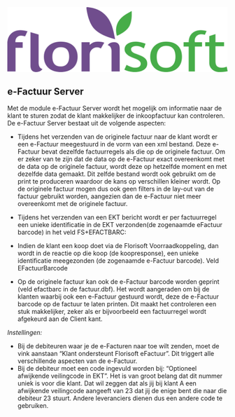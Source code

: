 <img src="../../fslogo.png"/>

## e-Factuur Server

Met de module e-Factuur Server wordt het mogelijk om informatie naar de
klant te sturen zodat de klant makkelijker de inkoopfactuur kan
controleren. De e-Factuur Server bestaat uit de volgende aspecten:  

- Tijdens het verzenden van de originele factuur naar de klant wordt er
een e-Factuur meegestuurd in de vorm van een xml bestand. Deze e-Factuur
bevat dezelfde factuurregels als die op de originele factuur. Om er
zeker van te zijn dat de data op de e-Factuur exact overeenkomt met de
data op de originele factuur, wordt deze op hetzelfde moment en met dezelfde data gemaakt.
Dit zelfde bestand wordt ook gebruikt om de print te
produceren waardoor de kans op verschillen kleiner wordt. Op de
originele factuur mogen dus ook geen filters in de lay-out van de factuur
gebruikt worden, aangezien dan de e-Factuur niet meer overeenkomt met de
originele factuur. 

- Tijdens het verzenden van een EKT bericht wordt er per factuurregel een
unieke identificatie in de EKT verzonden(de zogenaamde eFactuur barcode)
in het veld FS+EFACTBARC:  

- Indien de klant een koop doet via de Florisoft Voorraadkoppeling, dan
wordt in de reactie op die koop (de koopresponse), een unieke
identificatie meegezonden (de zogenaamde e-Factuur barcode). Veld
EFactuurBarcode  

- Op de originele factuur kan ook de e-Factuur barcode worden geprint
(veld efactbarc in de factuur.dbf). Het wordt aangeraden om bij de
klanten waarbij ook een e-Factuur gestuurd wordt, deze de e-Factuur
barcode op de factuur te laten printen. Dit maakt het controleren een stuk
makkelijker, zeker als er bijvoorbeeld een factuurregel wordt afgekeurd aan de
Client kant.

*Instellingen:*

- Bij de debiteuren waar je de e-Facturen naar toe wilt zenden, moet de vink
aanstaan “Klant ondersteunt Florisoft eFactuur”. Dit triggert alle
verschillende aspecten van de e-Factuur.  
- Bij de debiteur moet een code ingevuld worden bij: “Optioneel afwijkende
veilingcode in EKT”. Het is van groot belang dat dit nummer uniek is
voor die klant. Dat wil zeggen dat als jij bij klant A een afwijkende
veilingcode aangeeft van 23 dat jij de enige bent die naar die debiteur 23
stuurt. Andere leveranciers dienen dus een andere code te gebruiken. 
